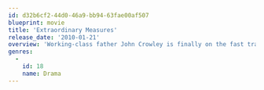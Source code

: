 ```yaml
---
id: d32b6cf2-44d0-46a9-bb94-63fae00af507
blueprint: movie
title: 'Extraordinary Measures'
release_date: '2010-01-21'
overview: 'Working-class father John Crowley is finally on the fast track to corporate success when his two young children, Megan and Patrick, are diagnosed with Pompe disease - a condition that prevents the body from breaking down sugar. With the support of his wife, Aileen, John ditches his career and teams with unconventional specialist Dr. Robert Stonehill to found a bio-tech company and develop a cure in time to save the lives of Megan and Patrick. As Dr. Stonehill works tirelessly to prove the theories that made him the black sheep of the medical community, a powerful bond is forged between the two unlikely allies.'
genres:
  -
    id: 18
    name: Drama
---
```

